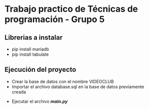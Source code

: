 # Trabajo practico de Técnicas de programación - Grupo 5


## Librerias a instalar
- pip install mariadb
- pip install tabulate

## Ejecución del proyecto
- Crear la base de datos con el nombre VIDEOCLUB
- Importar el archivo database.sql en la base de datos previamente creada
<!-- - Ejecutar el archivo createDB para tener las tablas y los registros.
    - Agreguen algunos registros para probar y guardenlo el sql en el archivo /createDB. Ejemplo:
        ```
        mycursor.execute("INSERT INTO `clientes` (`idCliente`, `dni`, `nombre_completo`, `telefono`, `direccion`, `estado`) VALUES (NULL, '12312312', 'rick sanchez', '12312312', 'calle falsa 123', '');")
        ```
    - _Consejo: Cuando inserten los datos en phpMyAdmin presionen en **Previsualizar SQL** y copien ese código dentro del metodo execute de arriba_ -->
- Ejecutar el archivo **_main.py_**

<!-- ## Funciones del archivo utils.py
- imprimirTabla(data): Recibe un array de arrays con los datos que va a mostrar. El primer array se utiliza para los titulos y los otros para los datos. Ejemplo:
    ```
        imprimirTabla([
            ["Nombre","Apellido","DNI"],    => Titulos de la tabla
            ["Rick","Sanchez","12312312"],  => Fila 1
            ["Morty","Sanchez","23423423"]  => Fila 2
            ............                    => .......
            ............                    => .......
        ])
    ```
- Las otras funciones son muy descriptivas xd 

## Archivo Test.py
- Este archivo lo usé para ir probando cosas. Pueden usarlo para probar lo que quieran, como consultas, inserts, funciones, etc. 
-->
